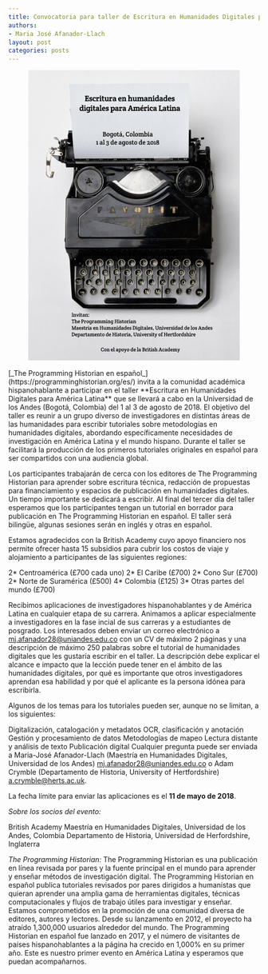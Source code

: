 ```yaml
---
title: Convocatoria para taller de Escritura en Humanidades Digitales para América Latina
authors:
- Maria José Afanador-Llach
layout: post
categories: posts
---
```


<p><figure><img src="/images/convocatoria-taller-PH-espanol/workshop_Colombia.jpg" alt=""/></figure></p>
[_The Programming Historian en español_](https://programminghistorian.org/es/) invita a la comunidad académica hispanohablante a participar en el taller **Escritura en Humanidades Digitales para América Latina** que se llevará a cabo en la Universidad de los Andes (Bogotá, Colombia) del 1 al 3 de agosto de 2018. El objetivo del taller es reunir a un grupo diverso de investigadores en distintas áreas de las humanidades para escribir tutoriales sobre metodologías en humanidades digitales, abordando específicamente necesidades de investigación en América Latina y el mundo hispano. Durante el taller se facilitará la producción de los primeros tutoriales originales en español para ser compartidos con una audiencia global.

Los participantes trabajarán de cerca con los editores de The Programming Historian para aprender sobre escritura técnica, redacción de propuestas para financiamiento y espacios de publicación en humanidades digitales. Un tiempo importante se dedicará a escribir. Al final del tercer día del taller esperamos que los participantes tengan un tutorial en borrador para publicación en The Programming Historian en español. El taller será bilingüe, algunas sesiones serán en inglés y otras en español. 

Estamos agradecidos con la British Academy cuyo apoyo financiero nos permite ofrecer hasta 15 subsidios para cubrir los costos de viaje y alojamiento a participantes de las siguientes regiones:

2* Centroamérica (£700 cada uno)
2* El Caribe (£700)
2* Cono Sur (£700)
2* Norte de Suramérica (£500)
4* Colombia (£125)
3* Otras partes del mundo (£700)

Recibimos aplicaciones de investigadores hispanohablantes y de América Latina en cualquier etapa de su carrera. Animamos a aplicar especialmente a investigadores en la fase incial de sus carreras y a estudiantes de posgrado. Los interesados deben enviar un correo electrónico a mj.afanador28@uniandes.edu.co con un CV de máximo 2 páginas y una descripción de máximo 250 palabras sobre el tutorial de humanidades digitales que les gustaría escribir en el taller. La descripción debe explicar el alcance e impacto que la lección puede tener en el ámbito de las humanidades digitales, por qué es importante que otros investigadores aprendan esa habilidad y por qué el aplicante es la persona idónea para escribirla.

Algunos de los temas para los tutoriales pueden ser, aunque no se limitan, a los siguientes:

Digitalización, catalogación y metadatos
OCR, clasificación y anotación
Gestión y procesamiento de datos
Metodologías de mapeo
Lectura distante y análisis de texto
Publicación digital
Cualquier pregunta puede ser enviada a Maria-José Afanador-Llach (Maestría en Humanidades Digitales, Universidad de los Andes) [mj.afanador28@uniandes.edu.co](mailto:mj.afanador28@uniandes.edu.co) o Adam Crymble (Departamento de Historia, University of Hertfordshire) [a.crymble@herts.ac.uk](mailto:a.crymble@herts.ac.uk).

La fecha límite para enviar las aplicaciones es el **11 de mayo de 2018**.

*Sobre los socios del evento:*

British Academy
Maestría en Humanidades Digitales, Universidad de los Andes, Colombia
Departamento de Historia, Universidad de Herfordshire, Inglaterra

*The Programming Historian:*
The Programming Historian es una publicación en línea revisada por pares y la fuente principal en el mundo para aprender y enseñar métodos de investigación digital. The Programming Historian en español publica tutoriales revisados por pares dirigidos a humanistas que quieran aprender una amplia gama de herramientas digitales, técnicas computacionales y flujos de trabajo útiles para investigar y enseñar. Estamos comprometidos en la promoción de una comunidad diversa de editores, autores y lectores. Desde su lanzamento en 2012, el proyecto ha atraído 1,300,000 usuarios alrededor del mundo. The Programming Historian en español fue lanzado en 2017, y el número de visitantes de países hispanohablantes a la página ha crecido en 1,000% en su primer año. Este es nuestro primer evento en América Latina y esperamos que puedan acompañarnos.

